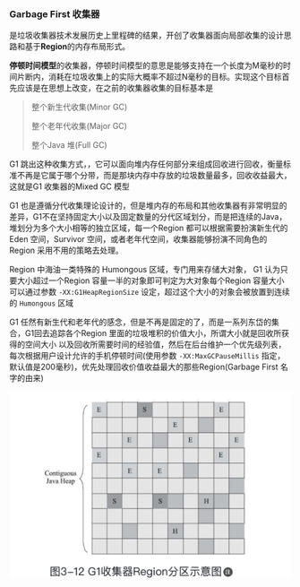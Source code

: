 ### Garbage First 收集器

是垃圾收集器技术发展历史上里程碑的结果，开创了收集器面向局部收集的设计思路和基于**Region**的内存布局形式。

**停顿时间模型**的收集器，停顿时间模型的意思是能够支持在一个长度为M毫秒的时间片断内，消耗在垃圾收集上的实际大概率不超过N毫秒的目标。实现这个目标首先应该是在思想上改变，在之前的收集器收集的目标基本是

> 整个新生代收集(Minor GC)
>
> 整个老年代收集(Major GC)
>
> 整个Java 堆(Full GC)

G1 跳出这种收集方式，，它可以面向堆内存任何部分来组成回收进行回收，衡量标准不再是它属于哪个分带，而是那块内存中存放的垃圾数量最多，回收收益最大，这就是G1 收集器的Mixed GC 模型

G1 也是遵循分代收集理论设计的，但是堆内存的布局和其他收集器有非常明显的差异，G1不在坚持固定大小以及固定数量的分代区域划分，而是把连续的Java，堆划分为多个大小相等的独立区域，每一个Region 都可以根据需要扮演新生代的 Eden 空间，Survivor 空间，或者老年代空间，收集器能够扮演不同角色的Region 采用不用的策略去处理。

Region 中海油一类特殊的 Humongous 区域，专门用来存储大对象， G1 认为只要大小超过一个Region 容量一半的对象即可判定为大对象每个Region 容量大小可以通过参数 `-XX:G1HeapRegionSize` 设定，超过这个大小的对象会被放置到连续的 `Humongous` 区域

G1 任然有新生代和老年代的感念，但是不再是固定的了，而是一系列东岱的集合，G1回去追踪各个Region 里面的垃圾堆积的价值大小，所谓大小就是回收所获得的空间大小 以及回收所需要时间的经验值，然后在后台维护一个优先级列表，每次根据用户设计允许的手机停顿时间(使用参数 `-XX:MaxGCPauseMillis` 指定，默认值是200毫秒)，优先处理回收价值收益最大的那些Region(Garbage First 名字的由来)

![a](./pic/g1.png)




